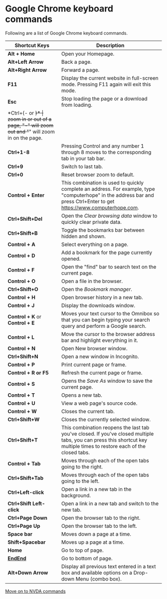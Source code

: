 # Google Chrome keyboard commands

Following are a list of Google Chrome keyboard commands.

| Shortcut Keys                                                                                                                        | Description                                                                                                                                                                                                    |
|--------------------------------------------------------------------------------------------------------------------------------------|----------------------------------------------------------------------------------------------------------------------------------------------------------------------------------------------------------------|
| **Alt + Home**                                                                                        | Open your Homepage.                                                                                                                                                           |
| **Alt+Left Arrow**                                                                                                                   | Back a page.                                                                                                                                                                                                   |
| **Alt+Right Arrow**                                                                                                                  | Forward a page.                                                                                                                                                                                                |
| **F11**                                                                                                                              | Display the current website in full-screen mode. Pressing F11 again will exit this mode.                                                                                                                       |
| **Esc**                                                                                                                              | Stop loading the page or a download from loading.                                                                                                                             |
| \*Ctrl+(- or <s>)\* \| zoom in or out of a page, "-" will zoom out and "</s>" will zoom in on the page. |                                                                                                                                                                                                                |
| **Ctrl+1-8**                                                                                                                         | Pressing Control and any number 1 through 8 moves to the corresponding tab in your tab bar.                                                                                          |
| **Ctrl+9**                                                                                                                           | Switch to last tab.                                                                                                                                                                                            |
| **Ctrl+0**                                                                                                                           | Reset browser zoom to default.                                                                                                                                                                                 |
| **Control + Enter**                                                                                    | This combination is used to quickly complete an address. For example, type "computerhope" in the address bar and press Ctrl+Enter to get <https://www.computerhope.com>.                                       |
| **Ctrl+Shift+Del**                                                                                                                   | Open the *Clear browsing data* window to quickly clear private data.                                                                                                                                           |
| **Ctrl+Shift+B**                                                                                                                     | Toggle the bookmarks bar between hidden and shown.                                                                                                                                                             |
| **Control + A**                                                                                            | Select everything on a page.                                                                                                                                                                                   |
| **Control + D**                                                                                            | Add a bookmark for the page currently opened.                                                                                                                                 |
| **Control + F**                                                                                            | Open the "find" bar to search text on the current page.                                                                                                                                                        |
| **Control + O**                                                                                            | Open a file in the browser.                                                                                                                                                                                    |
| **Ctrl+Shift+O**                                                                                                                     | Open the *Bookmark manager*.                                                                                                                                                                                   |
| **Control + H**                                                                                            | Open browser history in a new tab.                                                                                                                                                                             |
| **Control + J**                                                                                            | Display the downloads window.                                                                                                                                                                                  |
| **Control + K** or **Control + E**                                               | Moves your text cursor to the Omnibox so that you can begin typing your search query and perform a Google search. |
| **Control + L**                                                                                            | Move the cursor to the browser address bar and highlight everything in it.                                                                                                    |
| **Control + N**                                                                                            | Open New browser window.                                                                                                                                                                                       |
| **Ctrl+Shift+N**                                                                                                                     | Open a new window in Incognito.                                                                                                                               |
| **Control + P**                                                                                            | Print current page or frame.                                                                                                                                                     |
| **Control + R or F5**                                                                                      | Refresh the current page or frame.                                                                                                                                                                             |
| **Control + S**                                                                                            | Opens the *Save As* window to save the current page.                                                                                                                                                           |
| **Control + T**                                                                                            | Opens a new tab.                                                                                                                                                                   |
| **Control + U**                                                                                            | View a web page's source code.                                                                                                                                                  |
| **Control + W**                                                                                            | Closes the current tab.                                                                                                                                                                                        |
| **Ctrl+Shift+W**                                                                                                                     | Closes the currently selected window.                                                                                                                                                                          |
| **Ctrl+Shift+T**                                                                                                                     | This combination reopens the last tab you've closed. If you've closed multiple tabs, you can press this shortcut key multiple times to restore each of the closed tabs.                                        |
| **Control + Tab**                                                                                        | Moves through each of the open tabs going to the right.                                                                                                                                                        |
| **Ctrl+Shift+Tab**                                                                                                                   | Moves through each of the open tabs going to the left.                                                                                                                                                         |
| **Ctrl+Left-click**                                                                                                                  | Open a link in a new tab in the background.                                                                                                                                                                    |
| **Ctrl+Shift Left-click**                                                                                                            | Open a link in a new tab and switch to the new tab.                                                                                                                                                            |
| **Ctrl+Page Down**                                                                                                                   | Open the browser tab to the right.                                                                                                                                                                             |
| **Ctrl+Page Up**                                                                                                                     | Open the browser tab to the left.                                                                                                                                                                              |
| **Space bar**                                                                                        | Moves down a page at a time.                                                                                                                                                                                   |
| **Shift+Spacebar**                                                                                                                   | Moves up a page at a time.                                                                                                                                                                                     |
| **Home**                                                                                             | Go to top of page.                                                                                                                                                                                             |
| **[EndEnd](file:///jargon/e/endkey.htm)**                                                                                               | Go to bottom of page.                                                                                                                                                                                          |
| **Alt+Down Arrow**                                                                                                                   | Display all previous text entered in a text box and available options on a Drop-down Menu (combo box).                                                                                      |

[Move on to NVDA commands](https://moodle.alassist.us/mod/url/view.php?id=2656)